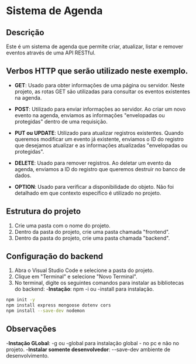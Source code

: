 # Sistema de Agenda

## Descrição

Este é um sistema de agenda que permite criar, atualizar, listar e remover eventos através de uma API RESTful.

## Verbos HTTP que serão utilizado neste exemplo.

- **GET**: Usado para obter informações de uma página ou servidor. Neste projeto, as rotas GET são utilizadas para consultar os eventos existentes na agenda.

- **POST**: Utilizado para enviar informações ao servidor. Ao criar um novo evento na agenda, enviamos as informações "envelopadas ou protegidas" dentro de uma requisição.

- **PUT ou UPDATE**: Utilizado para atualizar registros existentes. Quando queremos modificar um evento já existente, enviamos o ID do registro que desejamos atualizar e as informações atualizadas "envelopadas ou protegidas".

- **DELETE**: Usado para remover registros. Ao deletar um evento da agenda, enviamos a ID do registro que queremos destruir no banco de dados.

- **OPTION**: Usado para verificar a disponibilidade do objeto. Não foi detalhado em que contexto específico é utilizado no projeto.

## Estrutura do projeto

1. Crie uma pasta com o nome do projeto.
2. Dentro da pasta do projeto, crie uma pasta chamada "frontend".
3. Dentro da pasta do projeto, crie uma pasta chamada "backend".

## Configuração do backend

1. Abra o Visual Studio Code e selecione a pasta do projeto.
2. Clique em "Terminal" e selecione "Novo Terminal".
3. No terminal, digite os seguintes comandos para instalar as bibliotecas do backend:
-**Instação**: npm -i ou -install para instalação.

```bash
npm init -y
npm install express mongoose dotenv cors
npm install --save-dev nodemon
```

## Observações
-**Instação GLobal**: -g ou -global para instalação global - no pc e não no projeto.
-**Instalar somente desenvolvedor**: --save-dev ambiente de desenvolvimento.

